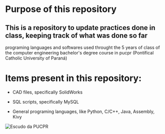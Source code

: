 # **Purpose of this repository**

## This is a repository to update practices done in class, keeping track of what was done so far
programing languages and softwares used throught the 5 years of class of the
computer engineering bachelor's degree course in pucpr
(Pontifical Catholic University of Paraná)

# Items present in this repository:

- CAD files, specifically SolidWorks

- SQL scripts, specifically MySQL
	
- General programing languages, like Python, C/C++, Java, Assembly, Kivy

![Escudo da PUCPR](https://user-images.githubusercontent.com/78759993/136601776-0cfd6b0b-7d9d-4134-a913-fc672b83046f.png)
